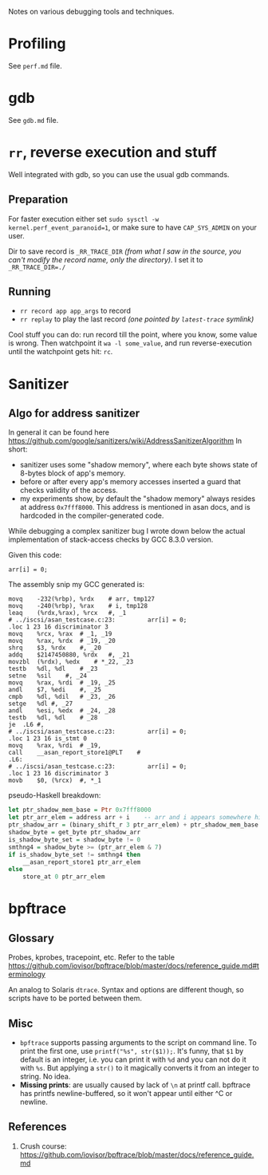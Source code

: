 Notes on various debugging tools and techniques.

# Profiling

See `perf.md` file.

# gdb

See `gdb.md` file.

# `rr`, reverse execution and stuff

Well integrated with gdb, so you can use the usual gdb commands.

## Preparation

For faster execution either set `sudo sysctl -w kernel.perf_event_paranoid=1`, or make sure to have `CAP_SYS_ADMIN` on your user.

Dir to save record is `_RR_TRACE_DIR` *(from what I saw in the source, you can't modify the record name, only the directory)*. I set it to `_RR_TRACE_DIR=./`

## Running

* `rr record app app_args` to record
* `rr replay` to play the last record *(one pointed by `latest-trace` symlink)*

Cool stuff you can do: run record till the point, where you know, some value is wrong. Then watchpoint it `wa -l some_value`, and run reverse-execution until the watchpoint gets hit: `rc`.

# Sanitizer

## Algo for address sanitizer

In general it can be found here https://github.com/google/sanitizers/wiki/AddressSanitizerAlgorithm In short:

* sanitizer uses some "shadow memory", where each byte shows state of 8-bytes block of app's memory.
* before or after every app's memory accesses inserted a guard that checks validity of the access.
* my experiments show, by default the "shadow memory" always resides at address `0x7fff8000`. This address is mentioned in asan docs, and is hardcoded in the compiler-generated code.

While debugging a complex sanitizer bug I wrote down below the actual implementation of stack-access checks by GCC 8.3.0 version.

Given this code:

    arr[i] = 0;

The assembly snip my GCC generated is:

    movq	-232(%rbp), %rdx	# arr, tmp127
    movq	-240(%rbp), %rax	# i, tmp128
    leaq	(%rdx,%rax), %rcx	#, _1
    # ../iscsi/asan_testcase.c:23:         arr[i] = 0;
    .loc 1 23 16 discriminator 3
    movq	%rcx, %rax	# _1, _19
    movq	%rax, %rdx	# _19, _20
    shrq	$3, %rdx	#, _20
    addq	$2147450880, %rdx	#, _21
    movzbl	(%rdx), %edx	# *_22, _23
    testb	%dl, %dl	# _23
    setne	%sil	#, _24
    movq	%rax, %rdi	# _19, _25
    andl	$7, %edi	#, _25
    cmpb	%dl, %dil	# _23, _26
    setge	%dl	#, _27
    andl	%esi, %edx	# _24, _28
    testb	%dl, %dl	# _28
    je	.L6	#,
    # ../iscsi/asan_testcase.c:23:         arr[i] = 0;
    .loc 1 23 16 is_stmt 0
    movq	%rax, %rdi	# _19,
    call	__asan_report_store1@PLT	#
    .L6:
    # ../iscsi/asan_testcase.c:23:         arr[i] = 0;
    .loc 1 23 16 discriminator 3
    movb	$0, (%rcx) 	#, *_1

pseudo-Haskell breakdown:

```haskell
let ptr_shadow_mem_base = Ptr 0x7fff8000
let ptr_arr_elem = address arr + i    -- arr and i appears somewhere higher
ptr_shadow_arr = (binary_shift_r 3 ptr_arr_elem) + ptr_shadow_mem_base
shadow_byte = get_byte ptr_shadow_arr
is_shadow_byte_set = shadow_byte != 0
smthng4 = shadow_byte >= (ptr_arr_elem & 7)
if is_shadow_byte_set != smthng4 then
    __asan_report_store1 ptr_arr_elem
else
    store_at 0 ptr_arr_elem
```

# bpftrace

## Glossary

Probes, kprobes, tracepoint, etc. Refer to the table https://github.com/iovisor/bpftrace/blob/master/docs/reference_guide.md#terminology

An analog to Solaris `dtrace`. Syntax and options are different though, so scripts have to be ported between them.

## Misc

* `bpftrace` supports passing arguments to the script on command line. To print the first one, use `printf("%s", str($1));`. It's funny, that `$1` by default is an integer, i.e. you can print it with `%d` and you can not do it with `%s`. But applying a `str()` to it magically converts it from an integer to string. No idea.
* **Missing prints**: are usually caused by lack of `\n` at printf call. bpftrace has printfs newline-buffered, so it won't appear until either ^C or newline.

## References

1. Crush course: https://github.com/iovisor/bpftrace/blob/master/docs/reference_guide.md
